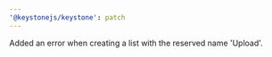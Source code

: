 ```yaml
---
'@keystonejs/keystone': patch
---
```


Added an error when creating a list with the reserved name 'Upload'.
